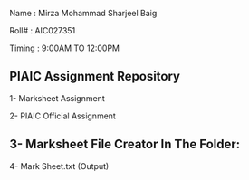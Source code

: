Name : Mirza Mohammad Sharjeel Baig

Roll# : AIC027351

Timing : 9:00AM TO 12:00PM

PIAIC Assignment Repository
------

1- Marksheet Assignment

2- PIAIC Official Assignment

3- Marksheet File Creator
In The Folder:
----
4- Mark Sheet.txt (Output)
